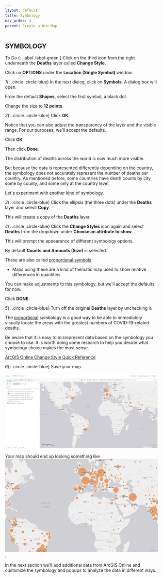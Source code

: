 ```yaml
---
layout: default
title: Symbology
nav_order: 4
parent: Create a Web Map
---
```


## SYMBOLOGY

To Do
{: .label .label-green }
Click on the third icon from the right underneath the **Deaths** layer called **Change Style**.

Click on **OPTIONS** under the **Location (Single Symbol)** window.

*1*{: .circle .circle-blue} In the next dialog, click on **Symbols**.
A dialog box will open.

From the default **Shapes**, select the first symbol, a black dot.

Change the size to **12 points**.

*2*{: .circle .circle-blue} Click **OK**.

Notice that you can also adjust the transparency of the layer and the visible range. 
For our purposes, we'll accept the defaults.

Click **OK**.

Then click **Done**.

The distribution of deaths across the world is now much more visible.

But because the data is represented differently depending on the country, the symbology does not accurately represent the number of deaths per country. As mentioned before, some countries have death counts by city, some by county, and some only at the country level.

Let's experiment with another kind of symbology.

*3*{: .circle .circle-blue} Click the ellipsis (the three dots) under the **Deaths** layer and select **Copy**.

This will create a copy of the **Deaths** layer. 

*4*{: .circle .circle-blue} Click the **Change Styles** icon again and select **Deaths** from the dropdown under **Choose an attribute to show**.

This will prompt the appearance of different symbology options. 

By default **Counts and Amounts (Size)** is selected.

These are also called [proportional symbols](https://pro.arcgis.com/en/pro-app/help/mapping/layer-properties/proportional-symbology.htm).
- Maps using these are a kind of thematic map used to show relative differences in quantities

You can make adjustments to this symbology, but we'll accept the defaults for now.

Click **DONE**.

*5*{: .circle .circle-blue} Turn off the original **Deaths** layer by unchecking it.

The [proportional](http://wiki.gis.com/wiki/index.php/Proportional_symbol_map) symbology is a good way to be able to immediately visually locate the areas with the greatest numbers of COVID-19-related deaths.

Be aware that it is easy to misrepresent data based on the symbology you choose to use. It is worth doing some research to help you decide what symbology choice makes the most sense.

[ArcGIS Online Change Style Quick Reference](https://doc.arcgis.com/en/arcgis-online/create-maps/change-style.htm)

*6*{: .circle .circle-blue} Save your map.

![propMap](https://raw.githubusercontent.com/fiddleHeads/intro-AGOL/master/content/images/propMap.jpg)

Your map should end up looking something like ![propSymb.png](https://raw.githubusercontent.com/ubc-library-rc/intro-AGOL/master/content/images/propSymb.png).

In the next section we'll add additional data from ArcGIS Online and customize the symbology and popups to analyze the data in different ways.
